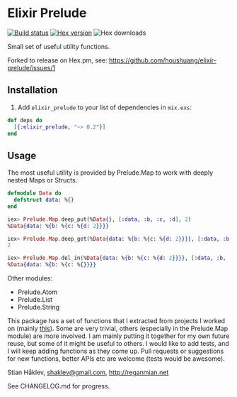 # Elixir Prelude

[![Build status](https://travis-ci.org/ruby2elixir/elixir_prelude.svg "Build status")](https://travis-ci.org/ruby2elixir/elixir_prelude)
[![Hex version](https://img.shields.io/hexpm/v/elixir_prelude.svg "Hex version")](https://hex.pm/packages/elixir_prelude)
![Hex downloads](https://img.shields.io/hexpm/dt/elixir_prelude.svg "Hex downloads")

Small set of useful utility functions.

Forked to release on Hex.pm, see: https://github.com/houshuang/elixir-prelude/issues/1


## Installation

1. Add `elixir_prelude` to your list of dependencies in `mix.exs`:
```elixir
def deps do
  [{:elixir_prelude, "~> 0.2"}]
end
```

## Usage

The most useful utility is provided by Prelude.Map to work with deeply nested Maps or Structs.


```elixir
defmodule Data do
  defstruct data: %{}
end

iex> Prelude.Map.deep_put(%Data{}, [:data, :b, :c, :d], 2)
%Data{data: %{b: %{c: %{d: 2}}}}

iex> Prelude.Map.deep_get(%Data{data: %{b: %{c: %{d: 2}}}}, [:data, :b, :c, :d])
2

iex> Prelude.Map.del_in(%Data{data: %{b: %{c: %{d: 2}}}}, [:data, :b, :c, :d])
%Data{data: %{b: %{c: %{}}}}
```

Other modules:
  - Prelude.Atom
  - Prelude.List
  - Prelude.String



This package has a set of functions that I extracted from projects I worked on (mainly [this](https://github.com/houshuang/survey)). Some are very trivial, others (especially in the Prelude.Map module) are more involved. I am mainly putting it together for my own future reuse, but some of it might be useful to others. I would like to add tests, and I will keep adding functions as they come up. Pull requests or suggestions for new functions, better APIs etc are welcome (tests would be awesome).

Stian Håklev, shaklev@gmail.com, http://reganmian.net


See CHANGELOG.md for progress.
